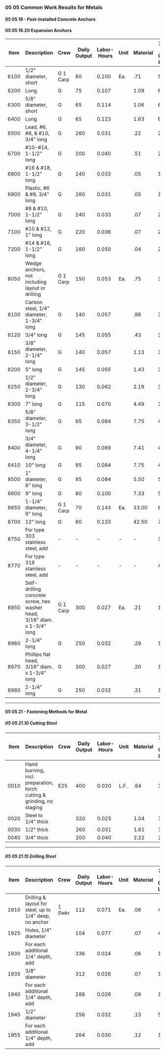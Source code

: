 ### 05 05 Common Work Results for Metals  
#### 05 05 19 - Post-Installed Concrete Anchors  

#### 05 05 19.20 Expansion Anchors

| Item | Description                                                                  | Crew           | Daily Output | Labor-Hours | Unit | Material | 2022 Bare Costs Labor | Equipment | Total | Total Incl O&P |
|------|------------------------------------------------------------------------------|----------------|-------------|-------------|------|----------|----------------------|-----------|-------|----------------|
| 6100 | 1/2" diameter, short                                                         | G 1 Carp       | 80          | 0.100       | Ea.  | .71      | 5.65                 | .36       | 6.36  | 7.69           |
| 6200 | Long                                                                         | G              | 75          | 0.107       |      | 1.09     | 6.45                 | .54       | 7.09  | 10.15          |
| 6300 | 5/8" diameter, short                                                         | G              | 65          | 0.114       |      | 1.06     | 6.87                 | .58       | 7.51  | 10.75          |
| 6400 | Long                                                                         | G              | 65          | 0.123       |      | 1.63     | 6.95                 | .75       | 8.58  | 12.80          |
| 6500 | Lead, #6, #8, & #10, 3/4" long                                               | G              | 260         | 0.031       |      | .22      | 2.82                 | .09       | 3.13  | 4.19           |
| 6700 | #10-#14, 1-1/2" long                                                         | G              | 200         | 0.040       |      | .51      | 2.25                 |           | 2.76  | 3.91           |
| 6800 | #16 & #18, 1-1/2" long                                                       | G              | 240         | 0.033       |      | .05      | 1.83                 |           | 1.88  | 2.64           |
| 6900 | Plastic, #6 & #8, 3/4" long                                                  | G              | 260         | 0.031       |      | .05      | 1.73                 |           | 1.78  | 2.48           |
| 7000 | #8 & #10, 1-1/2" long                                                        | G              | 240         | 0.033       |      | .07      | 2.09                 |           | 2.16  | 2.89           |
| 7100 | #10 & #12, 1" long                                                           | G              | 220         | 0.036       |      | .07      | 2.05                 |           | 2.12  | 3.13           |
| 7200 | #14 & #16, 1-1/2" long                                                       | G              | 160         | 0.050       |      | .04      | 2.82                 |           | 2.86  | 4.09           |
| 8050 | Wedge anchors, not including layout or drilling                              | G 1 Carp       | 150         | 0.053       | Ea.  | .75      | 3.00                 | .50       | 3.75  | 5.39           |
| 8100 | Carbon steel, 1/4" diameter, 1-3/4" long                                     | G              | 140         | 0.057       |      | .98      | 3.22                 | .40       | 4.20  | 5.85           |
| 8120 | 3/4" long                                                                    | G              | 145         | 0.055       |      | .43      | 3.17                 | .35       | 3.95  | 5.22           |
| 8150 | 3/8" diameter, 2-1/4" long                                                   | G              | 140         | 0.057       |      | 1.13     | 3.22                 |           | 4.35  | 5.53           |
| 8200 | 5" long                                                                      | G              | 145         | 0.055       |      | 1.43     | 3.11                 |           | 4.54  | 5.97           |
| 8250 | 1/2" diameter, 2-3/4" long                                                   | G              | 130         | 0.062       |      | 2.19     | 3.82                 |           | 5.47  | 8.61           |
| 8300 | 7" long                                                                      | G              | 115         | 0.070       |      | 4.49     | 3.92                 |           | 8.41  | 12.79          |
| 8350 | 5/8" diameter, 3-1/2" long                                                   | G              | 95          | 0.084       |      | 7.75     | 4.74                 |           | 12.49 | 17.53          |
| 8400 | 3/4" diameter, 4-1/4" long                                                   | G              | 90          | 0.089       |      | 7.41     | 4.74                 |           | 12.15 | 16.36          |
| 8410 | 10" long                                                                     | G              | 95          | 0.084       |      | 7.75     | 4.74                 |           | 12.49 | 17.53          |
| 8500 | 1" diameter, 6" long                                                         | G              | 95          | 0.084       |      | 5.50     | 5.50                 |           | 11.00 | 15.88          |
| 8600 | 9" long                                                                      | G              | 80          | 0.100       |      | 7.33     | 5.45                 |           | 12.78 | 18.45          |
| 8650 | 1-1/4" diameter, 9" long                                                     | G 1 Carp       | 70          | 0.143       | Ea.  | 33.00    | 6.45                 | 6.00      | 39.45 | 46.65          |
| 8700 | 12" long                                                                     | G              | 60          | 0.133       |      | 42.50    | 7.50                 | 50.00     | 57.50 | 67.95          |
| 8750 | For type 303 stainless steel, add                                            | -              | -           | -           | -    | -        | 350%                 |           |       |                |
| 8770 | For type 316 stainless steel, add                                            | -              | -           | -           | -    | -        | 450%                 |           |       |                |
| 8950 | Self-drilling concrete screw, hex washer head, 3/16" diam. x 1-3/4" long     | G 1 Carp       | 300         | 0.027       | Ea.  | .21      | 1.50                 |           | 1.71  | 2.46           |
| 8960 | 2-1/4" long                                                                  | G              | 250         | 0.032       |      | .29      | 1.80                 |           | 2.09  | 2.97           |
| 8970 | Phillips flat head, 3/16" diam. x 1-3/4" long                               | G              | 300         | 0.027       |      | .20      | 1.50                 |           | 1.70  | 2.40           |
| 8980 | 2-1/4" long                                                                  | G              | 250         | 0.032       |      | .31      | 1.80                 |           | 2.11  | 3.02           |

---

#### 05 05 21 - Fastening Methods for Metal  
##### 05 05 21.10 Cutting Steel

| Item | Description                                                        | Crew | Daily Output | Labor-Hours | Unit | Material | 2022 Bare Costs Labor | Equipment | Total | Total Incl O&P |
|------|--------------------------------------------------------------------|------|-------------|-------------|------|----------|----------------------|-----------|-------|----------------|
| 0010 | Hand burning, incl. preparation, torch cutting & grinding, no staging | E25  | 400         | 0.020       | L.F. | .64      | 1.28                 | .03       | 1.95  | 2.72           |
| 0020 | Steel to 1/4" thick                                                |      | 320         | 0.025       |      | 1.04     | 1.60                 | .04       | 2.68  | 3.65           |
| 0030 | 1/2" thick                                                         |      | 260         | 0.031       |      | 1.61     | 1.97                 | .05       | 3.63  | 4.86           |
| 0040 | 3/4" thick                                                         |      | 200         | 0.040       |      | 2.22     | 2.56                 | .07       | 4.85  | 6.45           |

---

##### 05 05 21.15 Drilling Steel

| Item | Description                                                     | Crew    | Daily Output | Labor-Hours | Unit | Material | 2022 Bare Costs Labor | Equipment | Total | Total Incl O&P |
|------|-----------------------------------------------------------------|---------|-------------|-------------|------|----------|----------------------|-----------|-------|----------------|
| 1910 | Drilling & layout for steel, up to 1/4" deep, no anchor         | 1 Swkr  | 112         | 0.071       | Ea.  | .06      | 4.42                 |           | 4.48  | 6.85           |
| 1925 | Holes, 1/4" diameter                                            |         | 104         | 0.077       |      | .07      | 4.76                 |           | 4.83  | 7.37           |
| 1930 | For each additional 1/4" depth, add                             |         | 336         | 0.024       |      | .06      | 1.47                 |           | 1.53  | 2.34           |
| 1935 | 3/8" diameter                                                   |         | 312         | 0.026       |      | .07      | 1.59                 |           | 1.66  | 2.54           |
| 1940 | For each additional 1/4" depth, add                             |         | 288         | 0.028       |      | .08      | 1.72                 |           | 1.80  | 2.76           |
| 1945 | 1/2" diameter                                                   |         | 256         | 0.032       |      | .13      | 5.60                 |           | 5.72  | 8.77           |
| 1955 | For each additional 1/4" depth, add                             |         | 264         | 0.030       |      | .12      | 1.87                 |           | 1.99  | 3.03           |
